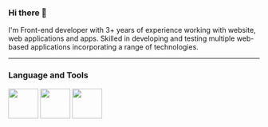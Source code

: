 ### Hi there 👋 

  I'm Front-end developer with 3+ years of experience working with website, web applications and apps. Skilled in
developing and testing multiple web-based applications incorporating a range of technologies.

<hr>
<h3>Language and Tools</h3>
<p>   
   <img width="60px" height="60px" src="https://cdn.jsdelivr.net/gh/devicons/devicon/icons/html5/html5-plain.svg"/>
   <img width="60px" height="60px" src="https://cdn.jsdelivr.net/gh/devicons/devicon/icons/css3/css3-plain.svg"/> 
    <img width="60px" height="60px" src="https://cdn.jsdelivr.net/gh/devicons/devicon/icons/react/react-original.svg"/> 
</p>
 


